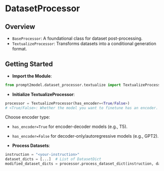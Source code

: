 # DatasetProcessor

## Overview

- `BaseProcessor`: A foundational class for dataset post-processing.
- `TextualizeProcessor`: Transforms datasets into a conditional generation format.

## Getting Started

- **Import the Module**:

```python
from prompt2model.dataset_processor.textualize import TextualizeProcessor
```

- **Initialize TextualizeProcessor**:

```python
processor = TextualizeProcessor(has_encoder=<True/False>)
# <True/False>: Whether the model you want to finetune has an encoder.
```

Choose encoder type:

- `has_encoder=True` for encoder-decoder models (e.g., T5).
- `has_encoder=False` for decoder-only/autoregressive models (e.g., GPT2).

- **Process Datasets**:

```python
instruction = "<your-instruction>"
dataset_dicts = [...]  # List of DatasetDict
modified_dataset_dicts = processor.process_dataset_dict(instruction, dataset_dicts)
```

